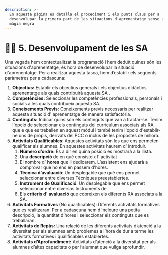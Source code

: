 ```yaml
---
description: >-
  En aquesta pàgina es detalla el procediment i els punts claus per a
  desenvolupar la primera part de les situacions d'aprenentatge sense utilitzar
  màgia negra
---
```


# 👩‍🏫 5. Desenvolupament de les SA

Una vegada hem contextualitzat la programació i hem deduït quines són les situacions d'aprenentatge, és hora de desenvolupar la situació d'aprenentatge. Per a realitzar aquesta tasca, hem d’establir  els següents paràmetres per a cadascuna:&#x20;

1. **Objectius:** Establir els objectius generals  i els objectius didàctics aprenentatge als quals contribuirà aquesta SA . &#x20;
2. **Competències:** Seleccionar les competències professionals, personals i socials a les quals contribueix aquesta SA.&#x20;
3. **Coneixements Previs:** Coneixements previs necessaris per realitzar aquesta situació d' aprenentatge de manera satisfactòria.&#x20;
4. **Continguts:** Indicar quins són els continguts que van a tractar-se. Tenim l'opció de seleccionar els continguts del currículum associats als RA que e que es treballen en aquest mòdul i també tenim l'opció d'establir-ne uns de propis, derivats del PCC o inclús de les propostes de millora..&#x20;
5. **Activitats Qualificables**: Aquestes activitats són les que ens permeten qualificar als alumnes. En aquestes activitats haurem d' introduir. &#x20;
   1. **Número d’ordre:** Es a dir en quina posició es mostrarà a la llista.&#x20;
   2. Una **descripció** de en què consisteix l' activitat&#x20;
   3. &#x20;El nombre d' **hores** que li dedicarem. L’assistent ens ajudarà a comprovar que no ens en passem d’hores.&#x20;
   4. **Técnica d’avaluació**: Un desplegable que què ens permet seleccionar entre diverses Tècniques preestablertes.&#x20;
   5. **Instrument de Qualificació**: Un desplegable que ens permet seleccionar entre diversos Instruments de &#x20;
   6. &#x20;Els **criteris d' avaluació** que cobreixen els diferents RA associats a la SA.
6. **Activitats Formatives** (No qualificables): Diferents activitats formatives que es realitzaran. Per a cadascuna hem d’incloure una petita descripció, la quantitat d’hores i seleccionar els continguts que es treballaran.&#x20;
7. **Activitats de Repàs:** Una relació de les diferents activitats d’atenció a la diversitat per als alumnes amb problemes a l’hora de dur a terme les activitats formatives i qualificables establertes.&#x20;
8. **Activitats d’Aprofundiment:** Activitats d’atenció a la diversitat per als alumnes d’altes capacitats o per l’alumnat que vullga aprofundir. &#x20;
